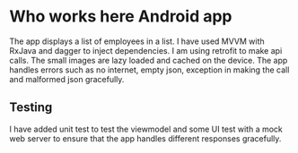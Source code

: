 # Who works here Android app

The app displays a list of employees in a list. I have used MVVM with RxJava and dagger to inject dependencies. I am using 
retrofit to make api calls. The small images are lazy loaded and cached on the device. The app handles errors such as no internet, 
empty json, exception in making the call and malformed json gracefully.

<h2>Testing</h2> 
I have added unit test to test the viewmodel and some UI test with a mock web server to ensure that the app handles different
responses gracefully.
